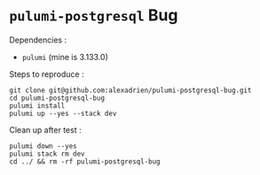 # `pulumi-postgresql` Bug

Dependencies :
- `pulumi` (mine is 3.133.0)

Steps to reproduce : 
```shell
git clone git@github.com:alexadrien/pulumi-postgresql-bug.git
cd pulumi-postgresql-bug
pulumi install
pulumi up --yes --stack dev
```

Clean up after test : 
```shell
pulumi down --yes
pulumi stack rm dev
cd ../ && rm -rf pulumi-postgresql-bug
```
